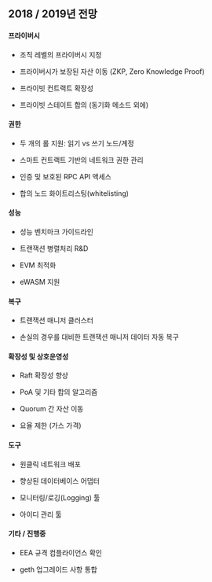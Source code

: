 2018 / 2019<span lang="zh-CN">년 전망</span>
--------------------------------------------

#### <span lang="zh-CN">프라이버시</span>

-   <span lang="zh-CN">조직 레벨의 프라이버시 지정 </span>

-   <span lang="zh-CN">프라이버시가 보장된 자산 이동 </span>(ZKP, Zero Knowledge Proof)

-   <span lang="zh-CN">프라이빗 컨트랙트 확장성</span>

-   <span lang="zh-CN">프라이빗 스테이트 합의 </span>(<span lang="zh-CN">동기화 메소드 외에</span>)

#### <span lang="zh-CN">권한</span>

-   <span lang="zh-CN">두 개의 롤 지원</span>: <span lang="zh-CN">읽기 </span>vs <span lang="zh-CN">쓰기 노드</span>/<span lang="zh-CN">계정</span>

-   <span lang="zh-CN">스마트 컨트랙트 기반의 네트워크 권한 관리</span>

-   <span lang="zh-CN">인증 및 보호된 </span>RPC API <span lang="zh-CN">액세스</span>

-   <span lang="zh-CN">합의 노드 화이트리스팅</span>(whitelisting)

#### <span lang="zh-CN">성능</span>

-   <span lang="zh-CN">성능 벤치마크 가이드라인</span>

-   <span lang="zh-CN">트랜잭션 병렬처리 </span>R&D

-   EVM <span lang="zh-CN">최적화</span>

-   eWASM <span lang="zh-CN">지원</span>

#### <span lang="zh-CN">복구</span>

-   <span lang="zh-CN">트랜잭션 매니저 클러스터</span>

-   <span lang="zh-CN">손실의 경우를 대비한 트랜잭션 매니저 데이터 자동 복구</span>

#### <span lang="zh-CN">확장성 및 상호운영성</span>

-   Raft <span lang="zh-CN">확장성 향상</span>

-   PoA <span lang="zh-CN">및 기타 합의 알고리즘</span>

-   Quorum <span lang="zh-CN">간 자산 이동</span>

-   <span lang="zh-CN">요율 제한 </span>(<span lang="zh-CN">가스 가격</span>)

#### <span lang="zh-CN">도구</span>

-   <span lang="zh-CN">원클릭 네트워크 배포</span>

-   <span lang="zh-CN">향상된 데이터베이스 어댑터</span>

-   <span lang="zh-CN">모니터링</span>/<span lang="zh-CN">로깅</span>(Logging) <span lang="zh-CN">툴</span>

-   <span lang="zh-CN">아이디 관리 툴</span>

#### <span lang="zh-CN">기타 </span>/ <span lang="zh-CN">진행중</span>

-   EEA <span lang="zh-CN">규격 컴플라이언스 확인</span>

-   <span id="_heading=h.gjdgxs"></span> geth <span lang="zh-CN">업그레이드 사항 통합</span>


